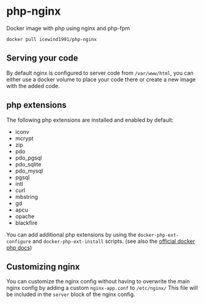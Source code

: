 # php-nginx

Docker image with php using nginx and php-fpm

```
docker pull icewind1991/php-nginx
```

## Serving your code

By default nginx is configured to server code from `/var/www/html`, you can either use a docker volume to place your code there or create a new image with the added code.

## php extensions

The following php extensions are installed and enabled by default:

- iconv
- mcrypt
- zip
- pdo
- pdo_pgsql
- pdo_sqlite
- pdo_mysql
- pgsql
- intl
- curl
- mbstring
- gd
- apcu
- opache
- blackfire

You can add additional php extensions by using the `docker-php-ext-configure` and `docker-php-ext-install` scripts. (see also the [official docker php docs](https://hub.docker.com/_/php/))

## Customizing nginx 

You can customize the nginx config without having to overwrite the main nginx config by adding a custom `nginx-app.conf` to `/etc/nginx/`
This file will be included in the `server` block of the nginx config.